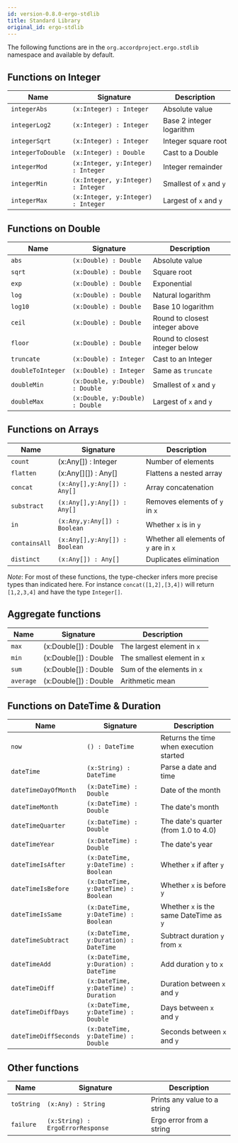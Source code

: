 ```yaml
---
id: version-0.8.0-ergo-stdlib
title: Standard Library
original_id: ergo-stdlib
---
```


The following functions are in the `org.accordproject.ergo.stdlib` namespace and available by default.

## Functions on Integer

| Name | Signature | Description |
|------|-----------|-------------|
| `integerAbs`  | `(x:Integer) : Integer` | Absolute value |
| `integerLog2`  | `(x:Integer) : Integer` | Base 2 integer logarithm |
| `integerSqrt`  | `(x:Integer) : Integer` | Integer square root |
| `integerToDouble`  | `(x:Integer) : Double` | Cast to a Double |
| `integerMod`  | `(x:Integer, y:Integer) : Integer` | Integer remainder |
| `integerMin`  | `(x:Integer, y:Integer) : Integer` | Smallest of `x` and `y`  |
| `integerMax`  | `(x:Integer, y:Integer) : Integer` | Largest of `x` and `y`  |

## Functions on Double

| Name | Signature | Description |
|------|-----------|-------------|
| `abs`  | `(x:Double) : Double` | Absolute value |
| `sqrt`  | `(x:Double) : Double` | Square root |
| `exp`  | `(x:Double) : Double` | Exponential |
| `log`  | `(x:Double) : Double` | Natural logarithm |
| `log10`  | `(x:Double) : Double` | Base 10 logarithm |
| `ceil`  | `(x:Double) : Double` | Round to closest integer above |
| `floor`  | `(x:Double) : Double` | Round to closest integer below |
| `truncate`  | `(x:Double) : Integer` | Cast to an Integer |
| `doubleToInteger`  | `(x:Double) : Integer` | Same as `truncate`  |
| `doubleMin`  | `(x:Double, y:Double) : Double` | Smallest of `x` and `y`  |
| `doubleMax`  | `(x:Double, y:Double) : Double` | Largest of `x` and `y`  |

## Functions on Arrays

| Name | Signature | Description |
|------|-----------|-------------|
| `count` | (x:Any[]) : Integer | Number of elements |
| `flatten` | (x:Any[][]) : Any[] | Flattens a nested array |
| `concat`  | `(x:Any[],y:Any[]) : Any[]` | Array concatenation |
| `substract`  | `(x:Any[],y:Any[]) : Any[]` | Removes elements of `y` in `x` |
| `in`  | `(x:Any,y:Any[]) : Boolean` | Whether `x` is in `y` |
| `containsAll`  | `(x:Any[],y:Any[]) : Boolean` | Whether all elements of `y` are in `x` |
| `distinct`  | `(x:Any[]) : Any[]` | Duplicates elimination |

*Note*: For most of these functions, the type-checker infers more precise types than indicated here. For instance `concat([1,2],[3,4])` will return `[1,2,3,4]` and have the type `Integer[]`.

## Aggregate functions

| Name | Signature | Description |
|------|-----------|-------------|
| `max` | (x:Double[]) : Double | The largest element in `x` |
| `min` | (x:Double[]) : Double | The smallest element in `x` |
| `sum` | (x:Double[]) : Double | Sum of the elements in `x` |
| `average` | (x:Double[]) : Double | Arithmetic mean |

## Functions on DateTime & Duration

| Name | Signature | Description |
|------|-----------|-------------|
| `now`  | `() : DateTime` | Returns the time when execution started |
| `dateTime` | `(x:String) : DateTime` | Parse a date and time |
| `dateTimeDayOfMonth` | `(x:DateTime) : Double` | Date of the month |
| `dateTimeMonth` | `(x:DateTime) : Double` | The date's month |
| `dateTimeQuarter` | `(x:DateTime) : Double` | The date's quarter (from 1.0 to 4.0) |
| `dateTimeYear` | `(x:DateTime) : Double` | The date's year |
| `dateTimeIsAfter` | `(x:DateTime, y:DateTime) : Boolean` | Whether `x` if after `y` |
| `dateTimeIsBefore` | `(x:DateTime, y:DateTime) : Boolean` | Whether `x` is before `y` |
| `dateTimeIsSame` | `(x:DateTime, y:DateTime) : Boolean` | Whether `x` is the same DateTime as `y` |
| `dateTimeSubtract` | `(x:DateTime, y:Duration) : DateTime` | Subtract duration `y` from `x` |
| `dateTimeAdd` | `(x:DateTime, y:Duration) : DateTime` | Add duration `y` to `x` |
| `dateTimeDiff` | `(x:DateTime, y:DateTime) : Duration` | Duration between `x` and `y` |
| `dateTimeDiffDays` | `(x:DateTime, y:DateTime) : Double` | Days between `x` and `y` |
| `dateTimeDiffSeconds` | `(x:DateTime, y:DateTime) : Double` | Seconds between `x` and `y` |

## Other functions

| Name | Signature | Description |
|------|-----------|-------------|
| `toString` | `(x:Any) : String` | Prints any value to a string |
| `failure` | `(x:String) : ErgoErrorResponse` | Ergo error from a string |

